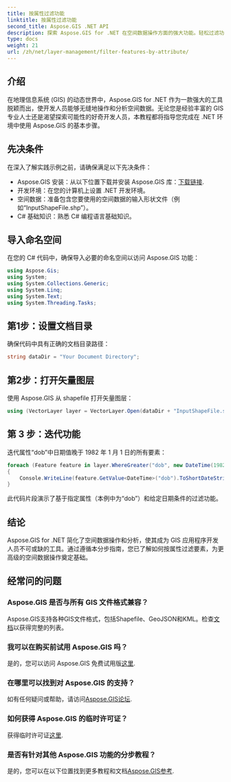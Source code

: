 ```yaml
---
title: 按属性过滤功能
linktitle: 按属性过滤功能
second_title: Aspose.GIS .NET API
description: 探索 Aspose.GIS for .NET 在空间数据操作方面的强大功能。轻松过滤功能、增强 GIS 应用程序并提高生产力。
type: docs
weight: 21
url: /zh/net/layer-management/filter-features-by-attribute/
---
```

## 介绍
在地理信息系统 (GIS) 的动态世界中，Aspose.GIS for .NET 作为一款强大的工具脱颖而出，使开发人员能够无缝地操作和分析空间数据。无论您是经验丰富的 GIS 专业人士还是渴望探索可能性的好奇开发人员，本教程都将指导您完成在 .NET 环境中使用 Aspose.GIS 的基本步骤。
## 先决条件
在深入了解实践示例之前，请确保满足以下先决条件：
-  Aspose.GIS 安装：从以下位置下载并安装 Aspose.GIS 库：[下载链接](https://releases.aspose.com/gis/net/).
- 开发环境：在您的计算机上设置 .NET 开发环境。
- 空间数据：准备包含您要使用的空间数据的输入形状文件（例如“InputShapeFile.shp”）。
- C# 基础知识：熟悉 C# 编程语言基础知识。
## 导入命名空间
在您的 C# 代码中，确保导入必要的命名空间以访问 Aspose.GIS 功能：
```csharp
using Aspose.Gis;
using System;
using System.Collections.Generic;
using System.Linq;
using System.Text;
using System.Threading.Tasks;
```
## 第1步：设置文档目录
确保代码中具有正确的文档目录路径：
```csharp
string dataDir = "Your Document Directory";
```
## 第2步：打开矢量图层
使用 Aspose.GIS 从 shapefile 打开矢量图层：
```csharp
using (VectorLayer layer = VectorLayer.Open(dataDir + "InputShapeFile.shp", Drivers.Shapefile))
```
## 第 3 步：迭代功能
迭代属性“dob”中日期值晚于 1982 年 1 月 1 日的所有要素：
```csharp
foreach (Feature feature in layer.WhereGreater("dob", new DateTime(1982, 1, 1, 0, 0, 0)))
{
    Console.WriteLine(feature.GetValue<DateTime>("dob").ToShortDateString());
}
```
此代码片段演示了基于指定属性（本例中为“dob”）和给定日期条件的过滤功能。
## 结论
Aspose.GIS for .NET 简化了空间数据操作和分析，使其成为 GIS 应用程序开发人员不可或缺的工具。通过遵循本分步指南，您已了解如何按属性过滤要素，为更高级的空间数据操作奠定基础。
## 经常问的问题
### Aspose.GIS 是否与所有 GIS 文件格式兼容？
 Aspose.GIS支持各种GIS文件格式，包括Shapefile、GeoJSON和KML。检查[文档](https://reference.aspose.com/gis/net/)以获得完整的列表。
### 我可以在购买前试用 Aspose.GIS 吗？
是的，您可以访问 Aspose.GIS 免费试用版[这里](https://releases.aspose.com/).
### 在哪里可以找到对 Aspose.GIS 的支持？
如有任何疑问或帮助，请访问[Aspose.GIS论坛](https://forum.aspose.com/c/gis/33).
### 如何获得 Aspose.GIS 的临时许可证？
获得临时许可证[这里](https://purchase.aspose.com/temporary-license/).
### 是否有针对其他 Aspose.GIS 功能的分步教程？
是的，您可以在以下位置找到更多教程和文档[Aspose.GIS参考](https://reference.aspose.com/gis/net/).